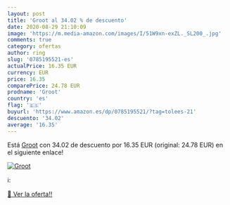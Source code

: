 ```yaml
---
layout: post
title: 'Groot al 34.02 % de descuento'
date: 2020-08-29 21:10:09
image: 'https://m.media-amazon.com/images/I/51W9xn-exZL._SL200_.jpg'
comments: true
category: ofertas
author: ring
slug: '0785195521-es'
actualPrice: 16.35 EUR
currency: EUR
price: 16.35
comparePrice: 24.78 EUR
prodname: 'Groot'
country: 'es'
flag: '🇪🇸'
buyurl: 'https://www.amazon.es/dp/0785195521/?tag=tolees-21'
descuento: '34.02'
average: '16.35'
---
```


Está [Groot](https://www.amazon.es/dp/0785195521/?tag=tolees-21) con 34.02 de descuento por 16.35 EUR (original: 24.78 EUR) en el siguiente enlace!

[![Groot](https://m.media-amazon.com/images/I/51W9xn-exZL._SL200_.jpg)](https://www.amazon.es/dp/0785195521/?tag=tolees-21)

ℹ️:


[🛒 Ver la oferta!!](https://www.amazon.es/dp/0785195521/?tag=tolees-21)
